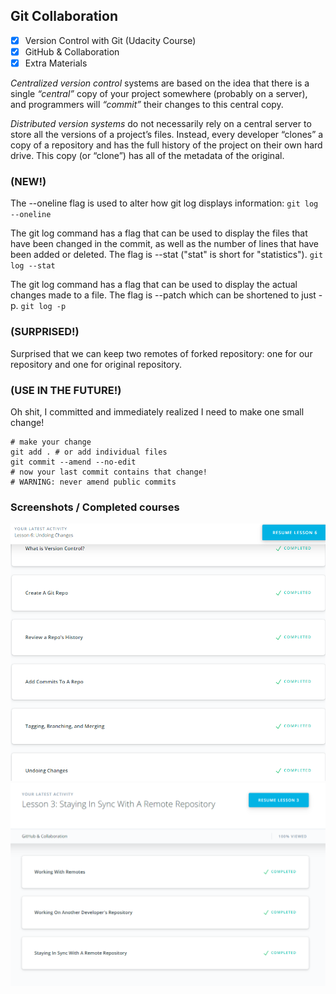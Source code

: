 ## Git Collaboration

- [x] Version Control with Git (Udacity Course)
- [x] GitHub & Collaboration
- [x] Extra Materials

*Centralized version control* systems are based on the idea that there is a single *“central”* copy of your project somewhere (probably on a server), and programmers will *“commit”* their changes to this central copy.

*Distributed version systems* do not necessarily rely on a central server to store all the versions of a project’s files. Instead, every developer “clones” a copy of a repository and has the full history of the project on their own hard drive. This copy (or “clone”) has all of the metadata of the original.

### (NEW!)

The --oneline flag is used to alter how git log displays information:
`git log --oneline`

The git log command has a flag that can be used to display the files that have been changed in the commit, as well as the number of lines that have been added or deleted. The flag is --stat ("stat" is short for "statistics").
`git log --stat`

The git log command has a flag that can be used to display the actual changes made to a file. The flag is --patch which can be shortened to just -p.
`git log -p`

### (SURPRISED!)

Surprised that we can keep two remotes of forked repository: one for our repository and one for original repository.

### (USE IN THE FUTURE!)

Oh shit, I committed and immediately realized I need to make one small change!

```
# make your change
git add . # or add individual files
git commit --amend --no-edit
# now your last commit contains that change!
# WARNING: never amend public commits
```


### Screenshots / Completed courses

![Git Collaboration](../img/Version_Control_with_Git[Udacity].png)
![Git Collaboration](../img/GitHub&Collaboration[Udacity].png)